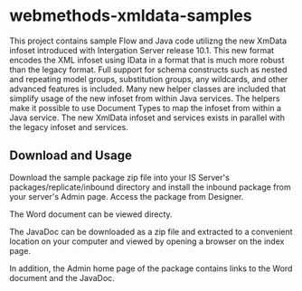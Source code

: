 # webmethods-xmldata-samples
This project contains sample Flow and Java code utilizng the new XmData infoset introduced with Intergation Server release 10.1.
This new format encodes the XML infoset using IData in a format that is much more robust than the legacy format.  Full support for schema constructs such as nested and repeating model groups,  substitution groups, any wildcards, and other advanced features is included.  Many new helper classes are included that simplify usage of the new infoset from within Java services.  The helpers make it possible to use Document Types to map the infoset from within a Java service.  The new XmlData infoset and services exists in parallel with the legacy infoset and services.

## Download and Usage

Download the sample package zip file into your IS Server's packages/replicate/inbound directory and install the inbound package from your server's Admin page.  Access the package from Designer.

The Word document can be viewed directy.

The JavaDoc can be downloaded as a zip file and extracted to a convenient location on your computer and viewed by opening a browser on the index page.

In addition, the Admin home page of the package contains links to the Word document and the JavaDoc. 
